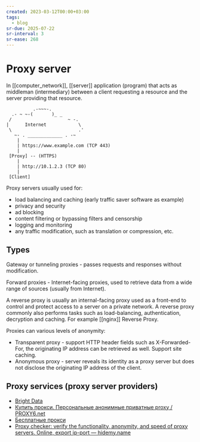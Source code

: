 ```yaml
---
created: 2023-03-12T00:00+03:00
tags:
  - blog
sr-due: 2025-07-22
sr-interval: 3
sr-ease: 268
---
```


# Proxy server

In [[computer_network]], [[server]] application (program) that acts as middleman (intermediary) between a client requesting a resource and the server providing that resource.

```
          .-~~~-.
  .- ~ ~-(       )_ _
 /                     ~ -.
|      Internet            \
 \                         .'
   ~- . _____________ . -~
    |
    | https://www.example.com (TCP 443)
    |
 [Proxy] -- (HTTPS)
    |
    | http://10.1.2.3 (TCP 80)
    |
 [Client]
```

Proxy servers usually used for:

- load balancing and caching (early traffic saver software as example)
- privacy and security
- ad blocking
- content filtering or bypassing filters and censorship
- logging and monitoring
- any traffic modification, such as translation or compression, etc.

## Types

Gateway or tunneling proxies - passes requests and responses without modification.

Forward proxies - Internet-facing proxies, used to retrieve data from a wide range of sources (usually from Internet).

A reverse proxy is usually an internal-facing proxy used as a front-end to control and protect access to a server on a private network. A reverse proxy commonly also performs tasks such as load-balancing, authentication, decryption and caching. For example [[nginx]] Reverse Proxy.

Proxies can various levels of anonymity:

- Transparent proxy - support HTTP header fields such as X-Forwarded-For, the originating IP address can be retrieved as well. Support site caching.
- Anonymous proxy - server reveals its identity as a proxy server but does not disclose the originating IP address of the client.

## Proxy services (proxy server providers)

- [Bright Data](https://brightdata.com/)
- [Купить прокси. Персональные анонимные приватные proxy / PROXY6.net](https://proxy6.net/)
- [Бесплатные прокси](https://advanced.name/ru/freeproxy)
- [Proxy checker: verify the functionality, anonymity, and speed of proxy servers. Online, export ip-port — hidemy.name](https://hidemy.name/en/proxy-checker/)
